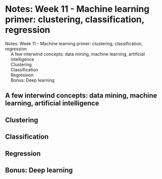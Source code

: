 # Notes: Week 11 - Machine learning primer: clustering, classification, regression

<div id="toc">

<!-- TOC -->

- [Notes: Week 11 - Machine learning primer: clustering, classification, regression](#notes-week-11---machine-learning-primer-clustering-classification-regression)
    - [A few interwind concepts: data mining, machine learning, artificial intelligence](#a-few-interwind-concepts-data-mining-machine-learning-artificial-intelligence)
    - [Clustering](#clustering)
    - [Classification](#classification)
    - [Regression](#regression)
    - [Bonus:   Deep learning](#bonus---deep-learning)

<!-- /TOC -->

</div>

## A few interwind concepts: data mining, machine learning, artificial intelligence

## Clustering

## Classification

## Regression

## Bonus:   Deep learning

